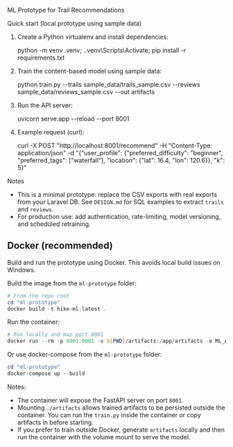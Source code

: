 ML Prototype for Trail Recommendations

Quick start (local prototype using sample data)

1) Create a Python virtualenv and install dependencies:

   python -m venv .venv; .\.venv\Scripts\Activate; pip install -r requirements.txt

2) Train the content-based model using sample data:

   python train.py --trails sample_data/trails_sample.csv --reviews sample_data/reviews_sample.csv --out artifacts

3) Run the API server:

   uvicorn serve:app --reload --port 8001

4) Example request (curl):

   curl -X POST "http://localhost:8001/recommend" -H "Content-Type: application/json" -d "{\"user_profile\": {\"preferred_difficulty\": \"beginner\", \"preferred_tags\": [\"waterfall\"], \"location\": {\"lat\": 16.4, \"lon\": 120.6}}, \"k\": 5}"

Notes
- This is a minimal prototype: replace the CSV exports with real exports from your Laravel DB. See `DESIGN.md` for SQL examples to extract `trails` and `reviews`.
- For production use: add authentication, rate-limiting, model versioning, and scheduled retraining.

## Docker (recommended)

Build and run the prototype using Docker. This avoids local build issues on Windows.

Build the image from the `ml-prototype` folder:

```powershell
# From the repo root
cd "ml-prototype"
docker build -t hike-ml:latest .
```

Run the container:

```powershell
# Run locally and map port 8001
docker run --rm -p 8001:8001 -v ${PWD}/artifacts:/app/artifacts -e ML_ARTIFACT_DIR=/app/artifacts hike-ml:latest
```

Or use docker-compose from the `ml-prototype` folder:

```powershell
cd "ml-prototype"
docker-compose up --build
```

Notes:
- The container will expose the FastAPI server on port `8001`.
- Mounting `./artifacts` allows trained artifacts to be persisted outside the container. You can run the `train.py` inside the container or copy artifacts in before starting.
- If you prefer to train outside Docker, generate `artifacts` locally and then run the container with the volume mount to serve the model.

